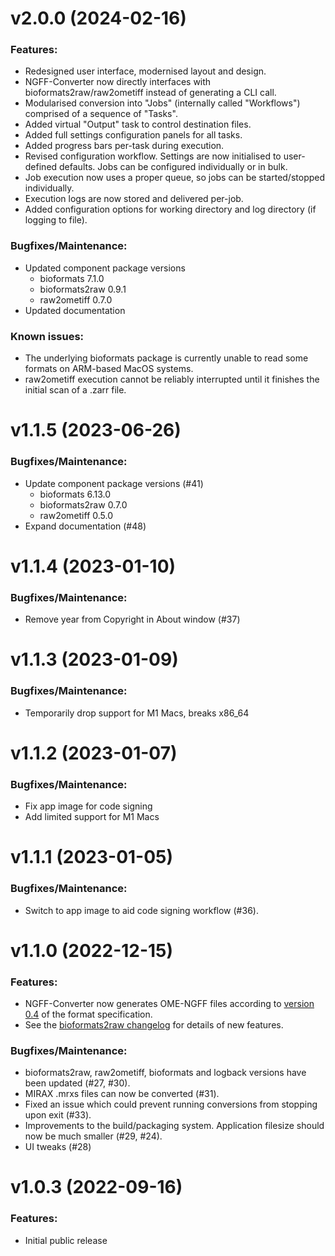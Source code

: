 # v2.0.0 (2024-02-16)

### Features:
* Redesigned user interface, modernised layout and design.
* NGFF-Converter now directly interfaces with bioformats2raw/raw2ometiff instead of generating a CLI call.
* Modularised conversion into "Jobs" (internally called "Workflows") comprised of a sequence of "Tasks".
* Added virtual "Output" task to control destination files.
* Added full settings configuration panels for all tasks.
* Added progress bars per-task during execution.
* Revised configuration workflow. Settings are now initialised to user-defined defaults. Jobs can be configured individually or in bulk.
* Job execution now uses a proper queue, so jobs can be started/stopped individually.
* Execution logs are now stored and delivered per-job.
* Added configuration options for working directory and log directory (if logging to file).


### Bugfixes/Maintenance:
* Updated component package versions
  * bioformats 7.1.0
  * bioformats2raw 0.9.1
  * raw2ometiff 0.7.0
* Updated documentation

### Known issues:
* The underlying bioformats package is currently unable to read some formats on ARM-based MacOS systems.
* raw2ometiff execution cannot be reliably interrupted until it finishes the initial scan of a .zarr file.

# v1.1.5 (2023-06-26)

### Bugfixes/Maintenance:
* Update component package versions (#41)
  * bioformats 6.13.0
  * bioformats2raw 0.7.0
  * raw2ometiff 0.5.0
* Expand documentation (#48)

# v1.1.4 (2023-01-10)

### Bugfixes/Maintenance:
* Remove year from Copyright in About window (#37)

# v1.1.3 (2023-01-09)

### Bugfixes/Maintenance:
* Temporarily drop support for M1 Macs, breaks x86_64

# v1.1.2 (2023-01-07)

### Bugfixes/Maintenance:
* Fix app image for code signing
* Add limited support for M1 Macs

# v1.1.1 (2023-01-05)

### Bugfixes/Maintenance:
* Switch to app image to aid code signing workflow (#36).

# v1.1.0 (2022-12-15)

### Features:
* NGFF-Converter now generates OME-NGFF files according to [version 0.4](https://ngff.openmicroscopy.org/0.4/) of the format specification.
* See the [bioformats2raw changelog](https://github.com/glencoesoftware/bioformats2raw/releases/tag/v0.6.0) for details of new features.

### Bugfixes/Maintenance:
* bioformats2raw, raw2ometiff, bioformats and logback versions have been updated (#27, #30).
* MIRAX .mrxs files can now be converted (#31).
* Fixed an issue which could prevent running conversions from stopping upon exit (#33).
* Improvements to the build/packaging system. Application filesize should now be much smaller (#29, #24).
* UI tweaks (#28)

# v1.0.3 (2022-09-16)

### Features:
* Initial public release
